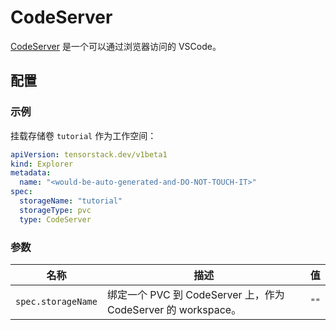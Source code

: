 # CodeServer

[CodeServer](https://github.com/coder/code-server) 是一个可以通过浏览器访问的 VSCode。

## 配置

### 示例

挂载存储卷 `tutorial` 作为工作空间：

```yaml
apiVersion: tensorstack.dev/v1beta1
kind: Explorer
metadata:
  name: "<would-be-auto-generated-and-DO-NOT-TOUCH-IT>"
spec:
  storageName: "tutorial"
  storageType: pvc
  type: CodeServer
```

### 参数

| 名称               | 描述                                                          | 值   |
| ------------------ | ------------------------------------------------------------- | ---- |
| `spec.storageName` | 绑定一个 PVC 到 CodeServer 上，作为 CodeServer 的 workspace。 | `""` |
